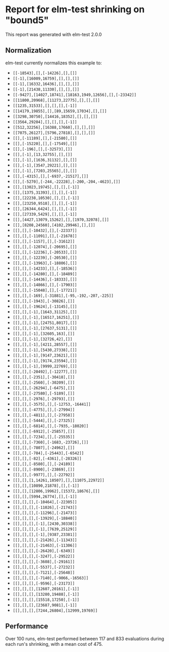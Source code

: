 # Report for elm-test shrinking on "bound5"

This report was generated with elm-test 2.0.0

## Normalization

elm-test currently normalizes this example to:

* ``[[-18543],[],[-14226],[],[]]``
* ``[[-1],[16009,16759],[],[],[]]``
* ``[[-1],[16332,16436],[],[],[]]``
* ``[[-1],[21438,11330],[],[],[]]``
* ``[[-9427],[14027,18741],[18163,1949,12656],[],[-23342]]``
* ``[[11800,20968],[11273,22775],[],[],[]]``
* ``[[1235,31533],[],[],[],[-1]]``
* ``[[14179,19855],[],[89,15659,17034],[],[]]``
* ``[[3298,30750],[14416,18352],[],[],[]]``
* ``[[3564,29204],[],[],[],[-1]]``
* ``[[512,32256],[16388,17660],[],[],[]]``
* ``[[7075,26127],[5796,27818],[],[],[]]``
* ``[[],[-11189],[],[-21580],[]]``
* ``[[],[-15220],[],[-17549],[]]``
* ``[[],[-196],[],[-32573],[]]``
* ``[[],[-1],[13,32755],[],[]]``
* ``[[],[-1],[1636,31132],[],[]]``
* ``[[],[-1],[3547,29221],[],[]]``
* ``[[],[-1],[7203,25565],[],[]]``
* ``[[],[-4315],[],[-6937,-21517],[]]``
* ``[[],[-5270],[-244,-22228],[-200,-204,-4623],[]]``
* ``[[],[13023,19745],[],[],[-1]]``
* ``[[],[1375,31393],[],[],[-1]]``
* ``[[],[22238,10530],[],[],[-1]]``
* ``[[],[23250,9518],[],[],[-1]]``
* ``[[],[26344,6424],[],[],[-1]]``
* ``[[],[27339,5429],[],[],[-1]]``
* ``[[],[4427,13079,15262],[],[1970,32078],[]]``
* ``[[],[8208,24560],[4102,29946],[],[]]``
* ``[[],[],[-10432],[],[-22337]]``
* ``[[],[],[-11091],[],[-21678]]``
* ``[[],[],[-1157],[],[-31612]]``
* ``[[],[],[-12074],[-20695],[]]``
* ``[[],[],[-12236],[-20533],[]]``
* ``[[],[],[-12239],[-20530],[]]``
* ``[[],[],[-13963],[-18806],[]]``
* ``[[],[],[-14233],[],[-18536]]``
* ``[[],[],[-14280],[],[-18489]]``
* ``[[],[],[-14436],[-18333],[]]``
* ``[[],[],[-14866],[],[-17903]]``
* ``[[],[],[-15048],[],[-17721]]``
* ``[[],[],[-169],[-31881],[-95,-192,-207,-225]]``
* ``[[],[],[-1943],[-30826],[]]``
* ``[[],[],[-19624],[-13145],[]]``
* ``[[],[],[-1],[1643,31125],[]]``
* ``[[],[],[-1],[16517,16251],[]]``
* ``[[],[],[-1],[24751,8017],[]]``
* ``[[],[],[-1],[27637,5131],[]]``
* ``[[],[],[-1],[32605,163],[]]``
* ``[[],[],[-1],[32726,42],[]]``
* ``[[],[],[-1],[4211,28557],[]]``
* ``[[],[],[-1],[5430,27338],[]]``
* ``[[],[],[-1],[9147,23621],[]]``
* ``[[],[],[-1],[9174,23594],[]]``
* ``[[],[],[-1],[9999,22769],[]]``
* ``[[],[],[-20492],[-12277],[]]``
* ``[[],[],[-2351],[-30418],[]]``
* ``[[],[],[-2560],[-30209],[]]``
* ``[[],[],[-26294],[-6475],[]]``
* ``[[],[],[-27580],[-5189],[]]``
* ``[[],[],[-2976],[-29793],[]]``
* ``[[],[],[-3575],[],[-12753,-16441]]``
* ``[[],[],[-4775],[],[-27994]]``
* ``[[],[],[-4811],[],[-27958]]``
* ``[[],[],[-5444],[],[-27325]]``
* ``[[],[],[-6814],[],[-7935,-18020]]``
* ``[[],[],[-6912],[-25857],[]]``
* ``[[],[],[-7234],[],[-25535]]``
* ``[[],[],[-7360],[-1683,-23726],[]]``
* ``[[],[],[-7807],[-24962],[]]``
* ``[[],[],[-784],[-25443],[-6542]]``
* ``[[],[],[-82],[-4361],[-28326]]``
* ``[[],[],[-8580],[],[-24189]]``
* ``[[],[],[-8900],[-23869],[]]``
* ``[[],[],[-9977],[],[-22792]]``
* ``[[],[],[1,14261,18507],[],[11075,22972]]``
* ``[[],[],[10890,21878],[],[-1]]``
* ``[[],[],[12806,19962],[15372,18676],[]]``
* ``[[],[],[5994,26774],[],[-1]]``
* ``[[],[],[],[-10464],[-22305]]``
* ``[[],[],[],[-11026],[-21743]]``
* ``[[],[],[],[-11296],[-21473]]``
* ``[[],[],[],[-13929],[-18840]]``
* ``[[],[],[],[-1],[2430,30338]]``
* ``[[],[],[],[-1],[7639,25129]]``
* ``[[],[],[],[-1],[9387,23381]]``
* ``[[],[],[],[-21426],[-11343]]``
* ``[[],[],[],[-21463],[-11306]]``
* ``[[],[],[],[-26420],[-6349]]``
* ``[[],[],[],[-3247],[-29522]]``
* ``[[],[],[],[-3608],[-29161]]``
* ``[[],[],[],[-5537],[-27232]]``
* ``[[],[],[],[-7121],[-25648]]``
* ``[[],[],[],[-7140],[-9066,-16563]]``
* ``[[],[],[],[-9596],[-23173]]``
* ``[[],[],[],[12607,20161],[-1]]``
* ``[[],[],[],[13280,19488],[-1]]``
* ``[[],[],[],[15518,17250],[-1]]``
* ``[[],[],[],[23687,9081],[-1]]``
* ``[[],[],[],[7244,26804],[12999,19769]]``

## Performance

Over 100 runs, elm-test performed between 117 and 833 evaluations during each run's shrinking, with a mean cost of 475.

